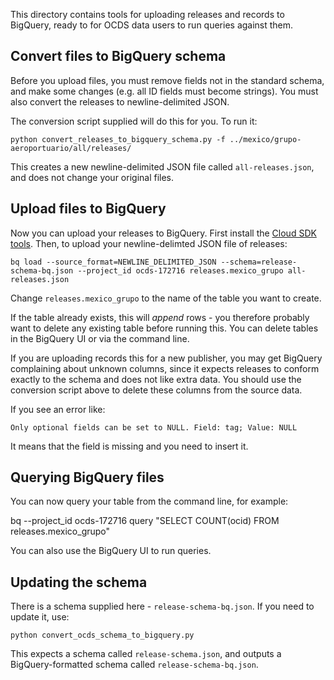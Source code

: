 This directory contains tools for uploading releases and records to BigQuery, ready to for OCDS data users to run queries against them.

Convert files to BigQuery schema
--------------------------------

Before you upload files, you must remove fields not in the standard schema, and make some changes (e.g. all ID fields must become strings). You must also convert the releases to newline-delimited JSON.

The conversion script supplied will do this for you. To run it:

    python convert_releases_to_bigquery_schema.py -f ../mexico/grupo-aeroportuario/all/releases/

This creates a new newline-delimited JSON file called `all-releases.json`, and does not change your original files.

Upload files to BigQuery
------------------------

Now you can upload your releases to BigQuery. First install the [Cloud SDK tools](https://cloud.google.com/sdk/). Then, to upload your newline-delimted JSON file of releases:

    bq load --source_format=NEWLINE_DELIMITED_JSON --schema=release-schema-bq.json --project_id ocds-172716 releases.mexico_grupo all-releases.json

Change `releases.mexico_grupo` to the name of the table you want to create.

If the table already exists, this will *append* rows - you therefore probably want to delete any existing table before running this. You can delete tables in the BigQuery UI or via the command line.

If you are uploading records this for a new publisher, you may get BigQuery complaining about unknown columns, since it expects releases to conform exactly to the schema and does not like extra data. You should use the conversion script above to delete these columns from the source data.

If you see an error like:

    Only optional fields can be set to NULL. Field: tag; Value: NULL

It means that the field is missing and you need to insert it.

Querying BigQuery files
-----------------------

You can now query your table from the command line, for example:

bq  --project_id ocds-172716 query "SELECT COUNT(ocid) FROM releases.mexico_grupo"

You can also use the BigQuery UI to run queries.

Updating the schema
-------------------

There is a schema supplied here - `release-schema-bq.json`. If you need to update it, use:

    python convert_ocds_schema_to_bigquery.py

This expects a schema called `release-schema.json`, and outputs a BigQuery-formatted schema called `release-schema-bq.json`.

